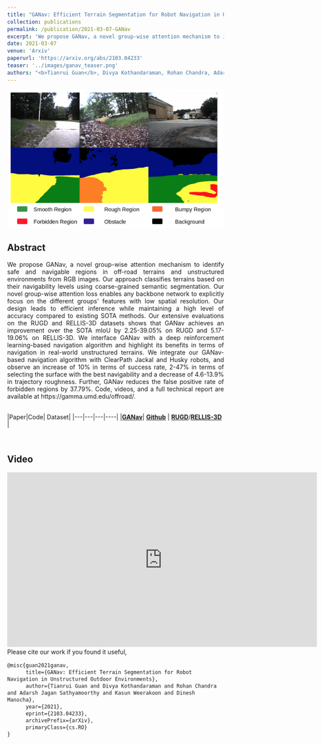 ```yaml
---
title: "GANav: Efficient Terrain Segmentation for Robot Navigation in Unstructured Outdoor Environments"
collection: publications
permalink: /publication/2021-03-07-GANav
excerpt: 'We propose GANav, a novel group-wise attention mechanism to identify safe and navigable regions in off-road terrains and unstructured environments from RGB images. Our approach classifies terrains based on their navigability levels using coarse-grained semantic segmentation. Our novel group-wise attention loss enables any backbone network to explicitly focus on the different groups features with low spatial resolution. Our design leads to efficient inference while maintaining a high level of accuracy compared to existing SOTA methods.'
date: 2021-03-07
venue: 'Arxiv'
paperurl: 'https://arxiv.org/abs/2103.04233'
teaser: '../images/ganav_teaser.png'
authors: "<b>Tianrui Guan</b>, Divya Kothandaraman, Rohan Chandra, Adarsh Jagan Sathyamoorthy, Kasun Weerakoon, Dinesh Manocha"
---
```

<p style="text-align:center;">
<img src="../images/ganav_teaser.png" width="600">
</p>

## Abstract
<div style="text-align: justify">We propose GANav, a novel group-wise attention mechanism to identify safe and navigable regions in off-road terrains and unstructured environments from RGB images. Our approach classifies terrains based on their navigability levels using coarse-grained semantic segmentation. Our novel group-wise attention loss enables any backbone network to explicitly focus on the different groups' features with low spatial resolution. Our design leads to efficient inference while maintaining a high level of accuracy compared to existing SOTA methods. Our extensive evaluations on the RUGD and RELLIS-3D datasets shows that GANav achieves an improvement over the SOTA mIoU by 2.25-39.05% on RUGD and 5.17-19.06% on RELLIS-3D. We interface GANav with a deep reinforcement learning-based navigation algorithm and highlight its benefits in terms of navigation in real-world unstructured terrains. We integrate our GANav-based navigation algorithm with ClearPath Jackal and Husky robots, and observe an increase of 10% in terms of success rate, 2-47% in terms of selecting the surface with the best navigability and a decrease of 4.6-13.9% in trajectory roughness. Further, GANav reduces the false positive rate of forbidden regions by 37.79%. Code, videos, and a full technical report are available at https://gamma.umd.edu/offroad/.</div>
<br>

|Paper|Code| Dataset|
|---|---|---|----|
|[**GANav**](https://arxiv.org/abs/2103.04233)| [**Github**](https://github.com/rayguan97/GANav-offroad) |    [**RUGD**](http://rugd.vision/)/[**RELLIS-3D**](https://unmannedlab.github.io/research/RELLIS-3D) |

<br>

## Video
<iframe width="720" height="405" src="https://www.youtube.com/embed/QN5FKakQwfo" frameborder="0" allow="accelerometer; autoplay; encrypted-media; gyroscope; picture-in-picture" allowfullscreen></iframe>

<br>
Please cite our work if you found it useful,

```
@misc{guan2021ganav,
      title={GANav: Efficient Terrain Segmentation for Robot Navigation in Unstructured Outdoor Environments}, 
      author={Tianrui Guan and Divya Kothandaraman and Rohan Chandra and Adarsh Jagan Sathyamoorthy and Kasun Weerakoon and Dinesh Manocha},
      year={2021},
      eprint={2103.04233},
      archivePrefix={arXiv},
      primaryClass={cs.RO}
}

```

